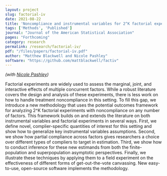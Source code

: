 ```yaml
---
layout: project
slug: factorial-iv
date: 2021-08-22
title: 'Noncompliance and instrumental variables for 2^K factorial experiments'
tags: ['Methods', 'Published']
journal: "Journal of the American Statistical Association"
pages: "Forthcoming"
category: research
permalink: /research/factorial-iv/
pdf: "/files/papers/factorial-iv.pdf"
author: "Matthew Blackwell and Nicole Pashley"
software: "https://github.com/mattblackwell/factiv"
---
```


*(with [Nicole Pashley][])*

Factorial experiments are widely used to assess the marginal, joint, and interactive effects of multiple concurrent factors. While a robust literature covers the design and analysis of these experiments, there is less work on how to handle treatment noncompliance in this setting. To fill this gap, we  introduce a new methodology that uses the potential outcomes framework for analyzing 2^K factorial experiments with noncompliance on any number of factors. This framework builds on and extends the literature on both instrumental variables and factorial experiments in several ways. First, we define novel, complier-specific quantities of interest for this setting and show how to generalize key instrumental variables assumptions. Second, we show how partial compliance across factors gives researchers a choice over different types of compliers to target in estimation. Third, we show how to conduct inference for these new estimands from both the finite-population and superpopulation asymptotic perspectives. Finally, we illustrate these techniques by applying them to a field experiment on the effectiveness of different forms of get-out-the-vote canvassing. New easy-to-use, open-source software implements the methodology.

[Nicole Pashley]: https://sites.google.com/view/npashley/
